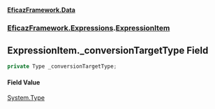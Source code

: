 #### [EficazFramework.Data](EficazFrameworkData.md 'EficazFramework Data')
### [EficazFramework.Expressions](EficazFrameworkData.md#EficazFramework.Expressions 'EficazFramework.Expressions').[ExpressionItem](EficazFramework.Expressions/ExpressionItem.md 'EficazFramework.Expressions.ExpressionItem')

## ExpressionItem._conversionTargetType Field

```csharp
private Type _conversionTargetType;
```

#### Field Value
[System.Type](https://docs.microsoft.com/en-us/dotnet/api/System.Type 'System.Type')